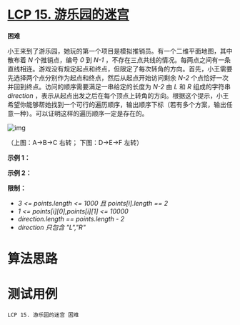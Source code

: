 # [LCP 15. 游乐园的迷宫][cnTitle]

**困难**

小王来到了游乐园，她玩的第一个项目是模拟推销员。有一个二维平面地图，其中散布着  *N*  个推销点，编号  *0*  到  *N-1* ，不存在三点共线的情况。每两点之间有一条直线相连。游戏没有规定起点和终点，但限定了每次转角的方向。首先，小王需要先选择两个点分别作为起点和终点，然后从起点开始访问剩余  *N-2*  个点恰好一次并回到终点。访问的顺序需要满足一串给定的长度为  *N-2*  由  *L*  和  *R*  组成的字符串  *direction* ，表示从起点出发之后在每个顶点上转角的方向。根据这个提示，小王希望你能够帮她找到一个可行的遍历顺序，输出顺序下标（若有多个方案，输出任意一种）。可以证明这样的遍历顺序一定是存在的。

![img](https://pic.leetcode-cn.com/595b60797d4a461287864a8cd05bba1d3b8760104ff83f43b902fd68477be9c3-Screenshot%202020-03-20%20at%2017.04.58.png)

（上图：A->B->C 右转； 下图：D->E->F 左转）

**示例 1：** 


**示例 2：** 


**限制：** 

-  *3 <= points.length <= 1000 且 points[i].length == 2*  
-  *1 <= points[i][0],points[i][1] <= 10000*  
-  *direction.length == points.length - 2*  
-  *direction 只包含 "L","R"* 




# 算法思路

# 测试用例
```
LCP 15. 游乐园的迷宫 困难
```

[cnTitle]: https://leetcode-cn.com/problems/you-le-yuan-de-mi-gong/

